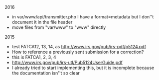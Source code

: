 2016
* in var/www/api/transmitter.php I have a format=metadata but I don''t document it in the file header
* move files from "var/www" to "www" directly

2015
* test FATCA12, 13, 14, as http://www.irs.gov/pub/irs-pdf/p5124.pdf
 * How to reference a previously sent submission for a correction?
 * this is FATCA1, 2, 3, 4
 * http://www.irs.gov/pub/irs-utl/Pub5124UserGuide.pdf
 * I already tried to start implementing this, but it is incomplete because the documentation isn''t so clear
